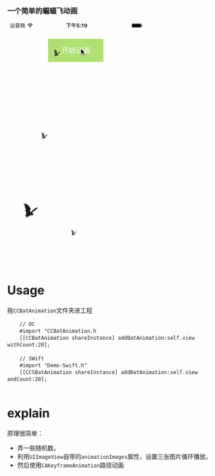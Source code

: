 ### 一个简单的蝙蝠飞动画

![](https://github.com/Xiezhichao/CCBatAnimation/blob/master/demo.gif)  

# Usage

拖`CCBatAnimation`文件夹进工程<br>
```
    // OC
    #import "CCBatAnimation.h
    [[CCBatAnimation shareInstance] addBatAnimation:self.view withCount:20];
    
    // SWift
    #import "Demo-Swift.h"
    [[CCSBatAnimation shareInstance] addBatAnimation:self.view andCount:20];
    
```

# explain
原理很简单：
* 弄一些随机数。
* 利用`UIImageView`自带的`animationImages`属性，设置三张图片循环播放。
* 然后使用`CAKeyframeAnimation`路径动画
